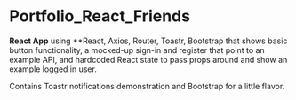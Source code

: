 # Portfolio_React_Friends

**React App** using **React, Axios, Router, Toastr, Bootstrap  that shows basic button functionality, a mocked-up sign-in and register that point to an example API, and hardcoded React state to pass props around and show an example logged in user. 

Contains Toastr notifications demonstration and Bootstrap for a little flavor. 



